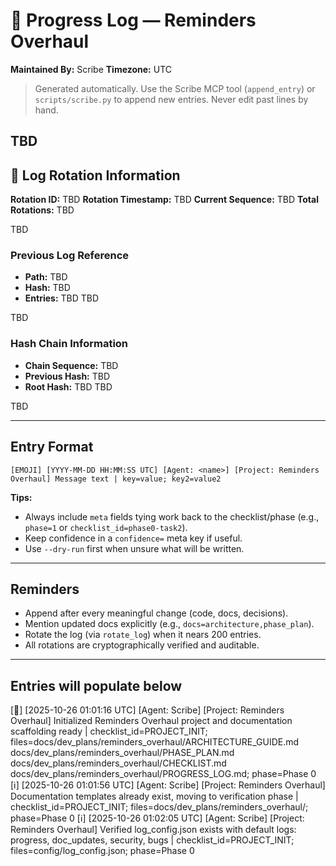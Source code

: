 # 📜 Progress Log — Reminders Overhaul
**Maintained By:** Scribe
**Timezone:** UTC

> Generated automatically. Use the Scribe MCP tool (`append_entry`) or `scripts/scribe.py` to append new entries. Never edit past lines by hand.

TBD
---

## 🔄 Log Rotation Information
**Rotation ID:** TBD
**Rotation Timestamp:** TBD
**Current Sequence:** TBD
**Total Rotations:** TBD

TBD
### Previous Log Reference
- **Path:** TBD
- **Hash:** TBD
- **Entries:** TBD
TBD

TBD
### Hash Chain Information
- **Chain Sequence:** TBD
- **Previous Hash:** TBD
- **Root Hash:** TBD
TBD

TBD

---

## Entry Format
```
[EMOJI] [YYYY-MM-DD HH:MM:SS UTC] [Agent: <name>] [Project: Reminders Overhaul] Message text | key=value; key2=value2
```

**Tips:**
- Always include `meta` fields tying work back to the checklist/phase (e.g., `phase=1` or `checklist_id=phase0-task2`).
- Keep confidence in a `confidence=` meta key if useful.
- Use `--dry-run` first when unsure what will be written.

---

## Reminders
- Append after every meaningful change (code, docs, decisions).
- Mention updated docs explicitly (e.g., `docs=architecture,phase_plan`).
- Rotate the log (via `rotate_log`) when it nears 200 entries.
- All rotations are cryptographically verified and auditable.

---

## Entries will populate below




[🧭] [2025-10-26 01:01:16 UTC] [Agent: Scribe] [Project: Reminders Overhaul] Initialized Reminders Overhaul project and documentation scaffolding ready | checklist_id=PROJECT_INIT; files=docs/dev_plans/reminders_overhaul/ARCHITECTURE_GUIDE.md docs/dev_plans/reminders_overhaul/PHASE_PLAN.md docs/dev_plans/reminders_overhaul/CHECKLIST.md docs/dev_plans/reminders_overhaul/PROGRESS_LOG.md; phase=Phase 0
[ℹ️] [2025-10-26 01:01:56 UTC] [Agent: Scribe] [Project: Reminders Overhaul] Documentation templates already exist, moving to verification phase | checklist_id=PROJECT_INIT; files=docs/dev_plans/reminders_overhaul/; phase=Phase 0
[ℹ️] [2025-10-26 01:02:05 UTC] [Agent: Scribe] [Project: Reminders Overhaul] Verified log_config.json exists with default logs: progress, doc_updates, security, bugs | checklist_id=PROJECT_INIT; files=config/log_config.json; phase=Phase 0
